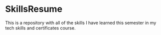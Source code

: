 # SkillsResume
This is a repository with all of the skills I have learned this semester in my tech skills and certificates course.
